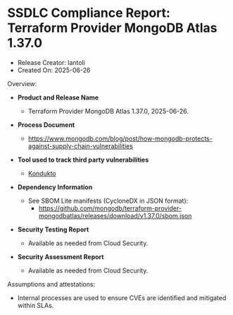 SSDLC Compliance Report: Terraform Provider MongoDB Atlas 1.37.0
=================================================================

- Release Creator: lantoli
- Created On:       2025-06-26

Overview:

- **Product and Release Name**
  - Terraform Provider MongoDB Atlas 1.37.0, 2025-06-26.

- **Process Document**
  - https://www.mongodb.com/blog/post/how-mongodb-protects-against-supply-chain-vulnerabilities

- **Tool used to track third party vulnerabilities**
  - [Kondukto](https://arcticglow.kondukto.io/)

- **Dependency Information**
  - See SBOM Lite manifests (CycloneDX in JSON format):
      - https://github.com/mongodb/terraform-provider-mongodbatlas/releases/download/v1.37.0/sbom.json

- **Security Testing Report**
  - Available as needed from Cloud Security.

- **Security Assessment Report**
  - Available as needed from Cloud Security.

Assumptions and attestations:

- Internal processes are used to ensure CVEs are identified and mitigated within SLAs.
